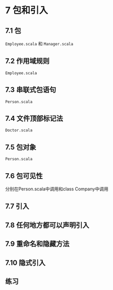 # 7 包和引入
## 7.1 包
`Employee.scala` 和 `Manager.scala`
## 7.2 作用域规则
`Employee.scala`
## 7.3 串联式包语句
`Person.scala`
## 7.4 文件顶部标记法
`Doctor.scala`
## 7.5 包对象
`Person.scala`
## 7.6 包可见性
分别在Person.scala中调用和class Company中调用
## 7.7 引入
## 7.8 任何地方都可以声明引入
## 7.9 重命名和隐藏方法
## 7.10 隐式引入
## 练习